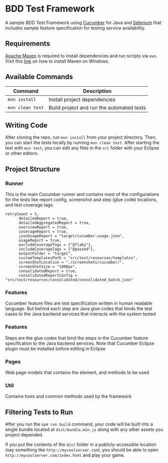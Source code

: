 # BDD Test Framework

A sample BDD Test Framework using [Cucumber](https://cucumber.io/) for Java and [Selenium](https://selenium.dev/)
that includes sample feature specification for testing service availability.


## Requirements

[Apache Maven](https://maven.apache.org/download.cgi) is required to install dependencies and run scripts via `mvn`. Visit this [link](https://mkyong.com/maven/how-to-install-maven-in-windows/) on how to install Maven on Windows.

## Available Commands

| Command | Description |
|---------|-------------|
| `mvn install` | Install project dependencies |
| `mvn clean test` | Build project and run the automated tests |

## Writing Code

After cloning the repo, run `mvn install` from your project directory. Then, you can start the tests locally
by running `mvn clean test`. After starting the test with `mvn test`, you can edit any files in the `src` folder with your Eclipse or other editors.

## Project Structure

### Runner
This is the main Cucumber runner and contains most of the configurations for the tests like report config, screenshot and step (glue code) locations, and test coverage tags.

  ```
  retryCount = 3,
        detailedReport = true,
        detailedAggregatedReport = true,
        overviewReport = true,
        coverageReport = true,
        jsonUsageReport = "target/cucumber-usage.json",
        usageReport = true,
        excludeCoverageTags = {"@flaky"},
        includeCoverageTags = {"@passed"},
        outputFolder = "target",
        customTemplatesPath = "src/test/resources/templates",
		screenShotLocation = "./screenshots/cucumber/",
		screenShotSize = "1000px",
		consolidatedReport = true,	
		consolidatedReportConfig = 	"src/test/resources/consolidated/consolidated_batch.json"
  ```

### Features
Cucumber feature files are test specification written in human readable language. But behind each step are Java glue codes that binds the test cases to the Java backend services that interacts with the system tested

### Features
Steps are the glue codes that bind the steps in the Cucumber feature specification to the Java backend services. Note that Cucumber Eclipse plugin must be installed before editing in Eclipse

### Pages
Web page models that contains the element, and methods to be used

### Util
Contains tools and common methods used by the framework

## Filtering Tests to Run
After you run the `npm run build` command, your code will be built into a single bundle located at 
`dist/bundle.min.js` along with any other assets you project depended. 

If you put the contents of the `dist` folder in a publicly-accessible location (say something like `http://mycoolserver.com`), 
you should be able to open `http://mycoolserver.com/index.html` and play your game.
